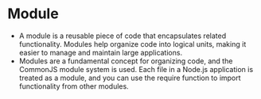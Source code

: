 # Module

- A module is a reusable piece of code that encapsulates related functionality. Modules help organize code into logical units, making it easier to manage and maintain large applications.
- Modules are a fundamental concept for organizing code, and the CommonJS module system is used. Each file in a Node.js application is treated as a module, and you can use the require function to import functionality from other modules.

